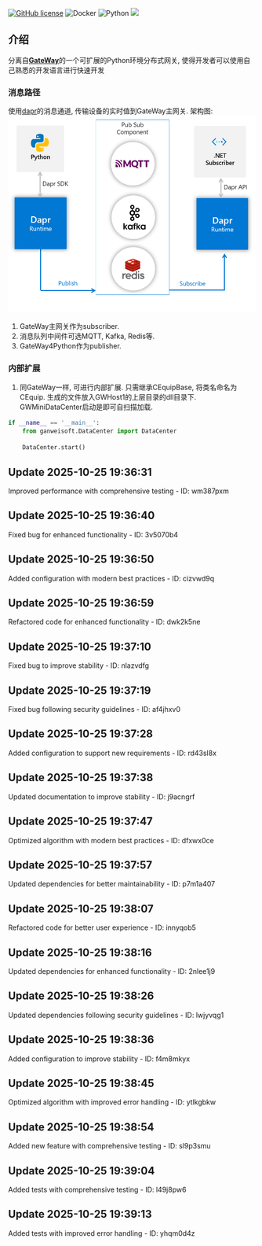 [![GitHub license](https://camo.githubusercontent.com/5eaf3ed8a7e8ccb15c21d967b8635ac79e8b1865da3a5ccf78d2572a3e10738a/68747470733a2f2f696d672e736869656c64732e696f2f6769746875622f6c6963656e73652f646f746e65742f6173706e6574636f72653f636f6c6f723d253233306230267374796c653d666c61742d737175617265)](https://github.com/ganweisoft/Mini-Gateway-Python/blob/main/LICENSE) ![Docker](https://img.shields.io/github/v/release/ganweisoft/toms?logo=docker) ![Python](https://img.shields.io/badge/Python-3776AB?logo=python&logoColor=white) ![](https://img.shields.io/badge/join-discord-infomational)


## 介绍

分离自[**GateWay**](https://github.com/ganweisoft/Gateway)的一个可扩展的Python环境分布式网关, 使得开发者可以使用自己熟悉的开发语言进行快速开发

### 消息路径

使用[dapr](https://docs.dapr.io/)的消息通道, 传输设备的实时值到GateWay主网关. 架构图:   
![img.png](img.png)

1. GateWay主网关作为subscriber. 
2. 消息队列中间件可选MQTT, Kafka, Redis等.
3. GateWay4Python作为publisher.

### 内部扩展

1. 同GateWay一样, 可进行内部扩展. 只需继承CEquipBase, 将类名命名为CEquip.
生成的文件放入GWHost1的上层目录的dll目录下.
GWMiniDataCenter启动是即可自扫描加载.
```python
if __name__ == '__main__':
    from ganweisoft.DataCenter import DataCenter

    DataCenter.start()
```

## Update 2025-10-25 19:36:31
Improved performance with comprehensive testing - ID: wm387pxm


## Update 2025-10-25 19:36:40
Fixed bug for enhanced functionality - ID: 3v5070b4


## Update 2025-10-25 19:36:50
Added configuration with modern best practices - ID: cizvwd9q


## Update 2025-10-25 19:36:59
Refactored code for enhanced functionality - ID: dwk2k5ne


## Update 2025-10-25 19:37:10
Fixed bug to improve stability - ID: nlazvdfg


## Update 2025-10-25 19:37:19
Fixed bug following security guidelines - ID: af4jhxv0


## Update 2025-10-25 19:37:28
Added configuration to support new requirements - ID: rd43sl8x


## Update 2025-10-25 19:37:38
Updated documentation to improve stability - ID: j9acngrf


## Update 2025-10-25 19:37:47
Optimized algorithm with modern best practices - ID: dfxwx0ce


## Update 2025-10-25 19:37:57
Updated dependencies for better maintainability - ID: p7m1a407


## Update 2025-10-25 19:38:07
Refactored code for better user experience - ID: innyqob5


## Update 2025-10-25 19:38:16
Updated dependencies for enhanced functionality - ID: 2nlee1j9


## Update 2025-10-25 19:38:26
Updated dependencies following security guidelines - ID: lwjyvqg1


## Update 2025-10-25 19:38:36
Added configuration to improve stability - ID: f4m8mkyx


## Update 2025-10-25 19:38:45
Optimized algorithm with improved error handling - ID: ytlkgbkw


## Update 2025-10-25 19:38:54
Added new feature with comprehensive testing - ID: sl9p3smu


## Update 2025-10-25 19:39:04
Added tests with comprehensive testing - ID: l49j8pw6


## Update 2025-10-25 19:39:13
Added tests with improved error handling - ID: yhqm0d4z

